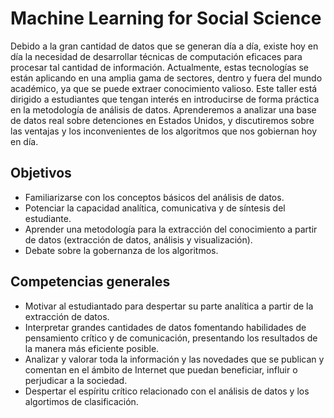 # Machine Learning for Social Science

Debido a la gran cantidad de datos que se generan día a día, existe hoy en día la necesidad de  desarrollar técnicas de computación eficaces para procesar tal cantidad de información.  Actualmente, estas tecnologías se están aplicando  en una amplia gama de sectores, dentro y fuera del mundo académico, ya que se puede extraer conocimiento  valioso. Este taller está dirigido a estudiantes que tengan interés en introducirse de forma práctica en la  metodología de análisis de datos. Aprenderemos a analizar una base de datos real sobre detenciones en  Estados Unidos, y discutiremos sobre las ventajas y los inconvenientes de los algoritmos que nos gobiernan  hoy en día.

## Objetivos
* Familiarizarse con los conceptos básicos del análisis de datos.
* Potenciar la capacidad analítica, comunicativa y de síntesis del estudiante.
* Aprender una metodología para la extracción del conocimiento a partir de datos (extracción de datos, análisis y visualización).
* Debate sobre la gobernanza de los algoritmos.

## Competencias generales
* Motivar al estudiantado para despertar su parte analítica a partir de la extracción de datos.
* Interpretar grandes cantidades de datos fomentando habilidades de pensamiento crítico y de comunicación, presentando los resultados de la manera más eficiente posible.
* Analizar y valorar toda la información y las novedades que se publican y comentan en el ámbito de Internet que puedan beneficiar, influir o perjudicar a la sociedad.
* Despertar el espíritu crítico relacionado con el análisis de datos y los algortimos de clasificación.
